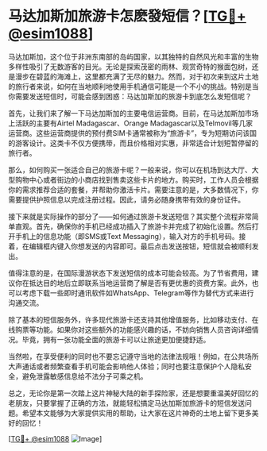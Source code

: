 # 马达加斯加旅游卡怎麽發短信？[[TG💪+ @esim1088](https://t.me/s/esim1088)]

马达加斯加，这个位于非洲东南部的岛屿国家，以其独特的自然风光和丰富的生物多样性吸引了无数游客的目光。无论是探索茂密的雨林、观赏奇特的猴面包树，还是漫步在碧蓝的海滩上，这里都充满了无尽的魅力。然而，对于初次来到这片土地的旅行者来说，如何在当地顺利地使用手机通信可能是一个不小的挑战。特别是当你需要发送短信时，可能会感到困惑：马达加斯加的旅游卡到底怎么发短信呢？

首先，让我们来了解一下马达加斯加的主要电信运营商。目前，在马达加斯加市场上活跃的主要有Airtel Madagascar、Orange Madagascar以及Telmovil等几家运营商。这些运营商提供的预付费SIM卡通常被称为“旅游卡”，专为短期访问该国的游客设计。这类卡不仅方便携带，而且价格相对实惠，非常适合计划短暂停留的旅行者。

那么，如何购买一张适合自己的旅游卡呢？一般来说，你可以在机场到达大厅、大型购物中心或者街边的小商店找到售卖这些卡片的地方。购买时，工作人员会根据你的需求推荐合适的套餐，并帮助你激活卡片。需要注意的是，大多数情况下，你需要提供护照信息以完成注册过程。因此，请务必随身携带有效的身份证件。

接下来就是实际操作的部分了——如何通过旅游卡发送短信？其实整个流程非常简单直观。首先，确保你的手机已经成功插入了旅游卡并完成了初始化设置。然后打开手机上的信息功能（即SMS或Text Messaging），输入对方的手机号码。接着，在编辑框内键入你想发送的内容即可。最后点击发送按钮，短信就会被顺利发出。

值得注意的是，在国际漫游状态下发送短信的成本可能会较高。为了节省费用，建议你在抵达目的地后立即联系当地运营商了解是否有更优惠的资费方案。此外，也可以考虑下载一些即时通讯软件如WhatsApp、Telegram等作为替代方式来进行沟通交流。

除了基本的短信服务外，许多现代旅游卡还支持其他增值服务，比如移动支付、在线购票等功能。如果你对这些额外的功能感兴趣的话，不妨向销售人员咨询详细情况。毕竟，拥有一张功能全面的旅游卡可以让旅途更加便捷舒适。

当然啦，在享受便利的同时也不要忘记遵守当地的法律法规哦！例如，在公共场所大声通话或者频繁查看手机可能会影响他人体验；同时也要注意保护个人隐私安全，避免泄露敏感信息给不法分子可乘之机。

总之，无论你是第一次踏上这片神秘大陆的新手探险家，还是想要重温美好回忆的老朋友，只要掌握了正确的方法，就能轻松搞定马达加斯加旅游卡的短信发送问题。希望本文能够为大家提供实用的帮助，让大家在这片神奇的土地上留下更多美好的回忆！

[[TG💪+ @esim1088](https://t.me/s/esim1088) ![Image](https://i.postimg.cc/4NQfJmqS/Snipaste-2025-05-13-00-14-12.png)]